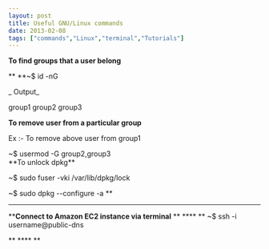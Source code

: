 ```yaml
---
layout: post
title: Useful GNU/Linux commands
date: 2013-02-08
tags: ["commands","Linux","terminal","Tutorials"]
---
```


**To find groups that a user belong**

**               **~$ id -nG

_        Output_

group1 group2 group3

**To remove user from a particular group**

Ex :- To remove above user from group1
<div>              ~$ usermod -G group2,group3</div>
**To unlock dpkg**

~$ sudo fuser -vki /var/lib/dpkg/lock

~$ sudo dpkg --configure -a
**
****
****Connect to Amazon EC2 instance via terminal**
**
****            **  ~$ ssh -i username@public-dns
<div></div>
**
****
**